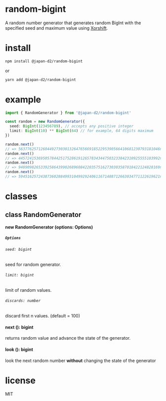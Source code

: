 # random-bigint

A random number generator that generates random BigInt with the specified seed and maximum value using [Xorshift](https://en.wikipedia.org/wiki/Xorshift).

# install

```bash
npm install @japan-d2/random-bigint
```

or

```bash
yarn add @japan-d2/random-bigint
```

# example

```ts
import { RandomGenerator } from '@japan-d2/random-bigint'

const random = new RandomGenerator({
  seed: BigInt(123456789), // accepts any positive integer
  limit: BigInt(10) ** BigInt(64) // for example, 64 digits maximum
})

random.next()
// => 5637762571260449273030132647656691852295390566410681230793181046n
random.next()
// => 4457241536950578442517528619126578343447503233842310925555103992n
random.next()
// => 9489098265339258643990268960842203575162730303587018422124828169n
random.next()
// => 5945162572438736028849931049929240611671488712663034771122619621n
```
# classes

## class RandomGenerator

#### new RandomGenerator (options: Options)

##### `Options`

###### `seed: bigint`

seed for random generator.

###### `limit: bigint`

limit of random values.

###### `discards: number`

discard first n values. (default = 100)

#### next (): bigint

returns random value and advance the state of the generator.

#### look (): bigint

look the next random number **without** changing the state of the generator

# license

MIT

